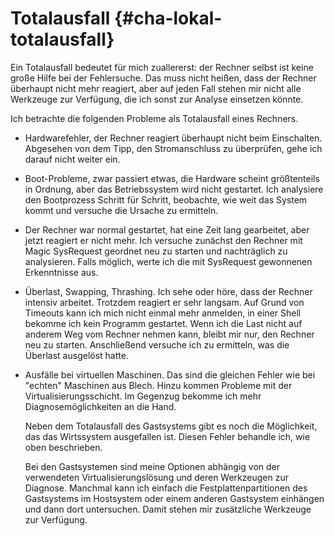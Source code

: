 # Totalausfall {#cha-lokal-totalausfall}

Ein Totalausfall bedeutet für mich zuallererst: der Rechner selbst ist keine
große Hilfe bei der Fehlersuche.
Das muss nicht heißen, dass der Rechner überhaupt nicht mehr reagiert, aber
auf jeden Fall stehen mir nicht alle Werkzeuge zur Verfügung, die ich sonst
zur Analyse einsetzen könnte.

Ich betrachte die folgenden Probleme als Totalausfall eines Rechners.

*  Hardwarefehler, der Rechner reagiert überhaupt nicht beim Einschalten.
   Abgesehen von dem Tipp, den Stromanschluss zu überprüfen, gehe ich darauf
   nicht weiter ein.

*  Boot-Probleme, zwar passiert etwas, die Hardware scheint größtenteils in
   Ordnung, aber das Betriebssystem wird nicht gestartet.
   Ich analysiere den Bootprozess Schritt für Schritt, beobachte, wie
   weit das System kommt und versuche die Ursache zu ermitteln.

*  Der Rechner war normal gestartet, hat eine Zeit lang gearbeitet, aber jetzt
   reagiert er nicht mehr.
   Ich versuche zunächst den Rechner mit Magic SysRequest geordnet neu zu
   starten und nachträglich zu analysieren.
   Falls möglich, werte ich die mit SysRequest gewonnenen Erkenntnisse aus.

*  Überlast, Swapping, Thrashing. Ich sehe oder höre, dass der Rechner
   intensiv arbeitet.
   Trotzdem reagiert er sehr langsam.
   Auf Grund von Timeouts kann ich mich nicht einmal mehr anmelden, in einer
   Shell bekomme ich kein Programm gestartet.
   Wenn ich die Last nicht auf anderem Weg vom Rechner nehmen kann, bleibt mir
   nur, den Rechner neu zu starten.
   Anschließend versuche ich zu ermitteln, was die Überlast ausgelöst hatte.

*  Ausfälle bei virtuellen Maschinen.
   Das sind die gleichen Fehler wie bei "echten" Maschinen aus Blech.
   Hinzu kommen Probleme mit der Virtualisierungsschicht.
   Im Gegenzug bekomme ich mehr Diagnosemöglichkeiten an die Hand.

   Neben dem Totalausfall des Gastsystems gibt es noch die Möglichkeit,
   das das Wirtssystem ausgefallen ist. Diesen Fehler behandle ich, wie oben
   beschrieben.

   Bei den Gastsystemen sind meine Optionen abhängig von der verwendeten
   Virtualisierungslösung und deren Werkzeugen zur Diagnose.
   Manchmal kann ich einfach die Festplattenpartitionen des Gastsystems im
   Hostsystem oder einem anderen Gastsystem einhängen und dann dort untersuchen.
   Damit stehen mir zusätzliche Werkzeuge zur Verfügung.

